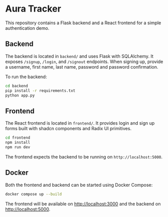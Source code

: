 # Aura Tracker

This repository contains a Flask backend and a React frontend for a simple authentication demo.

## Backend

The backend is located in `backend/` and uses Flask with SQLAlchemy. It exposes `/signup`, `/login`, and `/signout` endpoints. When signing up, provide a username, first name, last name, password and password confirmation.

To run the backend:

```bash
cd backend
pip install -r requirements.txt
python app.py
```

## Frontend

The React frontend is located in `frontend/`. It provides login and sign up forms built with shadcn components and Radix UI primitives.

```bash
cd frontend
npm install
npm run dev
```

The frontend expects the backend to be running on `http://localhost:5000`.

## Docker

Both the frontend and backend can be started using Docker Compose:

```bash
docker compose up --build
```

The frontend will be available on <http://localhost:3000> and the backend on <http://localhost:5000>.
